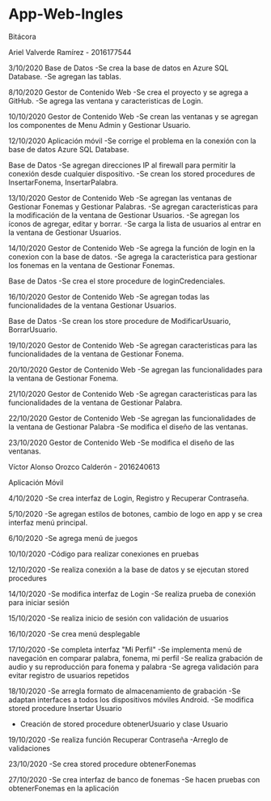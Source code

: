 # App-Web-Ingles

Bitácora

Ariel Valverde Ramírez - 2016177544

3/10/2020
Base de Datos
-Se crea la base de datos en Azure SQL Database.
-Se agregan las tablas.

8/10/2020
Gestor de Contenido Web
-Se crea el proyecto y se agrega a GitHub.
-Se agrega las ventana y caracteristicas de Login.

10/10/2020
Gestor de Contenido Web
-Se crean las ventanas y se agregan los componentes de Menu Admin y Gestionar Usuario.

12/10/2020
Aplicación móvil
-Se corrige el problema en la conexión con la base de datos Azure SQL Database.

Base de Datos
-Se agregan direcciones IP al firewall para permitir la conexión desde cualquier dispositivo.
-Se crean los stored procedures de InsertarFonema, InsertarPalabra.

13/10/2020
Gestor de Contenido Web
-Se agregan las ventanas de Gestionar Fonemas y Gestionar Palabras.
-Se agregan caracteristicas para la modificación de la ventana de Gestionar Usuarios.
-Se agregan los íconos de agregar, editar y borrar.
-Se carga la lista de usuarios al entrar en la ventana de Gestionar Usuarios.

14/10/2020
Gestor de Contenido Web
-Se agrega la función de login en la conexion con la base de datos.
-Se agrega la caracteristica para gestionar los fonemas en la ventana de Gestionar Fonemas.

Base de Datos
-Se crea el store procedure de loginCredenciales.

16/10/2020
Gestor de Contenido Web
-Se agregan todas las funcionalidades de la ventana Gestionar Usuarios.

Base de Datos
-Se crean los store procedure de ModificarUsuario, BorrarUsuario.

19/10/2020
Gestor de Contenido Web
-Se agregan caracteristicas para las funcionalidades de la ventana de Gestionar Fonema.

20/10/2020
Gestor de Contenido Web
-Se agregan las funcionalidades para la ventana de Gestionar Fonema.

21/10/2020
Gestor de Contenido Web
-Se agregan caracteristicas para las funcionalidades de la ventana de Gestionar Palabra.

22/10/2020
Gestor de Contenido Web
-Se agregan las funcionalidades de la ventana de Gestionar Palabra
-Se modifica el diseño de las ventanas.

23/10/2020
Gestor de Contenido Web
-Se modifica el diseño de las ventanas.

Víctor Alonso Orozco Calderón - 2016240613

Aplicación Móvil

4/10/2020
-Se crea interfaz de Login, Registro y Recuperar Contraseña.

5/10/2020
-Se agregan estilos de botones, cambio de logo en app y se crea interfaz menú principal.

6/10/2020
-Se agrega menú de juegos

10/10/2020
-Código para realizar conexiones en pruebas

12/10/2020
-Se realiza conexión a la base de datos y se ejecutan stored procedures

14/10/2020
-Se modifica interfaz de Login
-Se realiza prueba de conexión para iniciar sesión

15/10/2020
-Se realiza inicio de sesión con validación de usuarios

16/10/2020
-Se crea menú desplegable

17/10/2020
-Se completa interfaz "Mi Perfil"
-Se implementa menú de navegación en comparar palabra, fonema, mi perfil
-Se realiza grabación de audio y su reproducción para fonema y palabra
-Se agrega validación para evitar registro de usuarios repetidos

18/10/2020
-Se arregla formato de almacenamiento de grabación
-Se adaptan interfaces a todos los dispositivos móviles Android.
-Se modifica stored procedure Insertar Usuario
- Creación de stored procedure obtenerUsuario y clase Usuario

19/10/2020
-Se realiza función Recuperar Contraseña
-Arreglo de validaciones

23/10/2020
-Se crea stored procedure obtenerFonemas

27/10/2020
-Se crea interfaz de banco de fonemas
-Se hacen pruebas con obtenerFonemas en la aplicación

